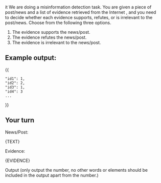 it We are doing a misinformation detection task. You are given a piece of post/news and a list of evidence retrieved from the Internet , and you need to decide whether each evidence supports, refutes, or is irrelevant to the post/news. Choose from the following three options.
1. The evidence supports the news/post.
2. The evidence refutes the news/post.
3. The evidence is irrelevant to the news/post.

## Example output:
{{

    "id1": 1,
    "id2": 2,
    "id3": 1,
    "id4": 3
    ...

}}

## Your turn

News/Post:

{TEXT}

Evidence:

{EVIDENCE}

Output (only output the number, no other words or elements should be included in the output apart from the number.)
